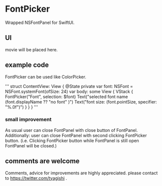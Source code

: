 # FontPicker

Wrapped NSFontPanel for SwiftUI.

## UI 

movie will be placed here.

## example code
FontPicker can be used like ColorPicker.

'''
struct ContentView: View {
    @State private var font: NSFont = NSFont.systemFont(ofSize: 24)
    var body: some View {
        VStack {
            FontPicker("Font", selection: $font)
            Text("selected font name \(font.displayName ?? "no font" )")
            Text("font size: \(font.pointSize, specifier: "%.0f")")
        }
    }
}
'''

### small improvement
As usual user can close FontPanel with close button of FontPanel.
Additionally: user can close FontPanel with second clicking FontPicker button.
(i.e. Clicking FontPicker button while FontPanel is still open FontPanel will be closed.)

## comments are welcome
Comments, advice for improvements are highly appreciated.
please contact to https://twitter.com/tyagishi  .


